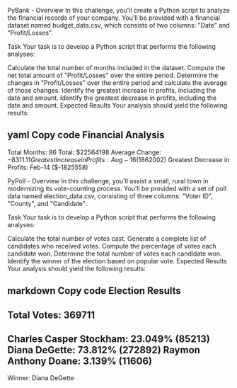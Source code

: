 PyBank - Overview
In this challenge, you'll create a Python script to analyze the financial records of your company. You'll be provided with a financial dataset named budget_data.csv, which consists of two columns: "Date" and "Profit/Losses".

Task
Your task is to develop a Python script that performs the following analyses:

Calculate the total number of months included in the dataset.
Compute the net total amount of "Profit/Losses" over the entire period.
Determine the changes in "Profit/Losses" over the entire period and calculate the average of those changes.
Identify the greatest increase in profits, including the date and amount.
Identify the greatest decrease in profits, including the date and amount.
Expected Results
Your analysis should yield the following results:

yaml
Copy code
Financial Analysis
----------------------------
Total Months: 86
Total: $22564198
Average Change: $-8311.11
Greatest Increase in Profits: Aug-16 ($1862002)
Greatest Decrease in Profits: Feb-14 ($-1825558)


PyPoll - Overview
In this challenge, you'll assist a small, rural town in modernizing its vote-counting process. You'll be provided with a set of poll data named election_data.csv, consisting of three columns: "Voter ID", "County", and "Candidate".

Task
Your task is to develop a Python script that performs the following analyses:

Calculate the total number of votes cast.
Generate a complete list of candidates who received votes.
Compute the percentage of votes each candidate won.
Determine the total number of votes each candidate won.
Identify the winner of the election based on popular vote.
Expected Results
Your analysis should yield the following results:

markdown
Copy code
Election Results
-------------------------
Total Votes: 369711
-------------------------
Charles Casper Stockham: 23.049% (85213)
Diana DeGette: 73.812% (272892)
Raymon Anthony Doane: 3.139% (11606)
-------------------------
Winner: Diana DeGette
